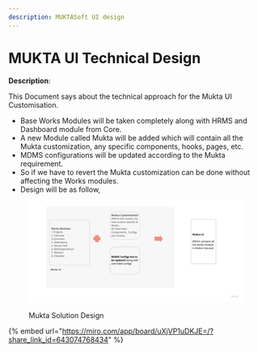 ```yaml
---
description: MUKTASoft UI design
---
```


# MUKTA UI Technical Design

**Description**:

&#x20;This Document says about the technical approach for the Mukta UI Customisation.

* Base Works Modules will be taken completely along with HRMS and Dashboard module from Core.
* A new Module called Mukta will be added which will contain all the Mukta customization, any specific components, hooks, pages, etc.
* MDMS configurations will be updated according to the Mukta requirement.
* So if we have to revert the Mukta customization can be done without affecting the Works modules.
* Design will be as follow,

<figure><img src="../../.gitbook/assets/image (18).png" alt=""><figcaption><p>Mukta Solution Design</p></figcaption></figure>



{% embed url="https://miro.com/app/board/uXjVP1uDKJE=/?share_link_id=643074768434" %}
